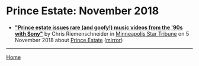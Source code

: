# Prince Estate: November 2018

 - [**"Prince estate issues rare (and goofy!) music videos from the '90s with Sony"**](http://www.startribune.com/prince-estate-issues-rare-and-goofy-music-videos-from-the-90s-with-sony/499690051/) by Chris Riemenschneider in [Minneapolis Star Tribune](http://www.startribune.com/) on 5 November 2018 about [Prince Estate](https://bjmdotnet.github.io/pr1nc3/topics/prince-estate/) ([mirror](https://web.archive.org/web/*/http://www.startribune.com/prince-estate-issues-rare-and-goofy-music-videos-from-the-90s-with-sony/499690051/))

----

[Home](./)
